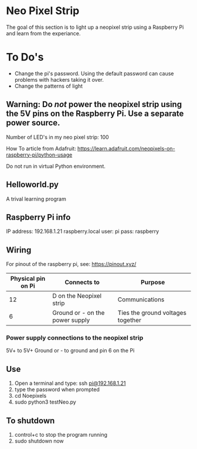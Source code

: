 # Neo Pixel Strip

The goal of this section is to light up a neopixel strip using a Raspberry Pi and learn from the experiance.

# To Do's
* Change the pi's password.  Using the default password can cause problems with hackers taking it over.
* Change the patterns of light

## Warning:  Do *not* power the neopixel strip using the 5V pins on the Raspberry Pi.  Use a separate power source.

Number of LED's in my neo pixel strip:  100

How To article from Adafruit:  <https://learn.adafruit.com/neopixels-on-raspberry-pi/python-usage>

Do not run in virtual Python environment.

## Helloworld.py
A trival learning program

## Raspberry Pi info
IP address:  192.168.1.21
raspberry.local
user:  pi
pass:  raspberry

## Wiring

For pinout of the raspberry pi, see: <https://pinout.xyz/>

|Physical pin on Pi| Connects to             | Purpose        |
|------------------|-------------------------|----------------|
| 12               | D on the Neopixel strip | Communications |
| 6                | Ground or - on the power supply | Ties the ground voltages together |

### Power supply connections to the neopixel strip

5V+ to 5V+
Ground or - to ground and pin 6 on the Pi

## Use

1. Open a terminal and type:  ssh pi@192.168.1.21
1. type the password when prompted
1. cd Noepixels
1. sudo python3 testNeo.py

## To shutdown

1. control+c to stop the program running
1. sudo shutdown now
